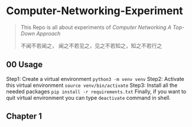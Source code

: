 # Computer-Networking-Experiment

> This Repo is all about experiments of *Computer Networking A Top-Down Approach*
>
> 不闻不若闻之， 闻之不若见之，见之不若知之，知之不若行之

## 00 Usage

Step1: Create a virtual environment
    ```python3 -m venv venv```
Step2: Activate this virtual environment
    ```source venv/bin/activate```
Step3: Install all the needed packages
    ```pip install -r requirements.txt```
Finally, if you want to quit virtual environment you can type ```deactivate``` command in shell.

## Chapter 1
